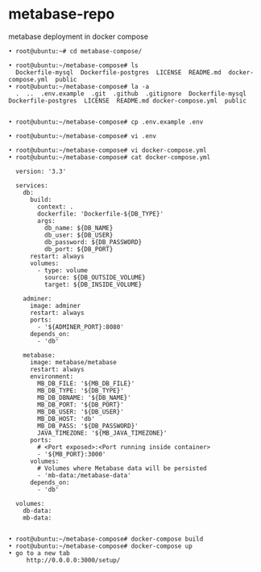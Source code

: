 # metabase-repo
metabase deployment in docker compose

    • root@ubuntu:~# cd metabase-compose/

    • root@ubuntu:~/metabase-compose# ls
      Dockerfile-mysql  Dockerfile-postgres  LICENSE  README.md  docker-compose.yml  public
    • root@ubuntu:~/metabase-compose# la -a
      .  ..  .env.example  .git  .github  .gitignore  Dockerfile-mysql  Dockerfile-postgres  LICENSE  README.md docker-compose.yml  public


    • root@ubuntu:~/metabase-compose# cp .env.example .env

    • root@ubuntu:~/metabase-compose# vi .env
    
    • root@ubuntu:~/metabase-compose# vi docker-compose.yml
    • root@ubuntu:~/metabase-compose# cat docker-compose.yml 
      
      version: '3.3'
      
      services:
        db:
          build:
            context: .
            dockerfile: 'Dockerfile-${DB_TYPE}'
            args:
              db_name: ${DB_NAME}
              db_user: ${DB_USER}
              db_password: ${DB_PASSWORD}
              db_port: ${DB_PORT}
          restart: always
          volumes:
            - type: volume
              source: ${DB_OUTSIDE_VOLUME}
              target: ${DB_INSIDE_VOLUME}
      
        adminer:
          image: adminer
          restart: always
          ports:
            - '${ADMINER_PORT}:8080'
          depends_on:
            - 'db'
      
        metabase:
          image: metabase/metabase
          restart: always
          environment:
            MB_DB_FILE: '${MB_DB_FILE}'
            MB_DB_TYPE: '${DB_TYPE}'
            MB_DB_DBNAME: '${DB_NAME}'
            MB_DB_PORT: '${DB_PORT}'
            MB_DB_USER: '${DB_USER}'
            MB_DB_HOST: 'db'
            MB_DB_PASS: '${DB_PASSWORD}'
            JAVA_TIMEZONE: '${MB_JAVA_TIMEZONE}'
          ports:
            # <Port exposed>:<Port running inside container>
            - '${MB_PORT}:3000'
          volumes:
            # Volumes where Metabase data will be persisted
            - 'mb-data:/metabase-data'
          depends_on:
            - 'db'
      
      volumes:
        db-data:
        mb-data:


    • root@ubuntu:~/metabase-compose# docker-compose build
    • root@ubuntu:~/metabase-compose# docker-compose up
    • go to a new tab 
         http://0.0.0.0:3000/setup/
    
